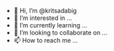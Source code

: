 - 👋 Hi, I’m @kritsadabig
- 👀 I’m interested in ...
- 🌱 I’m currently learning ...
- 💞️ I’m looking to collaborate on ...
- 📫 How to reach me ...

<!---
kritsadabig/kritsadabig is a ✨ special ✨ repository because its `README.md` (this file) appears on your GitHub profile.
You can click the Preview link to take a look at your changes.
--->
